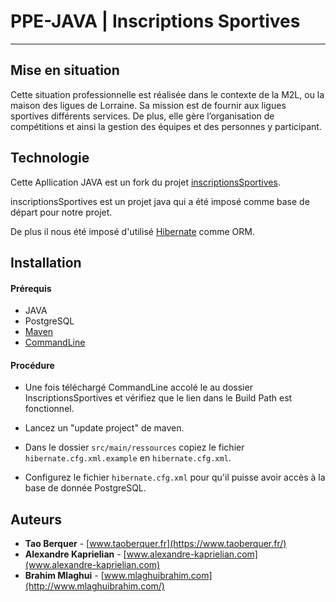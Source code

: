 
# PPE-JAVA | Inscriptions Sportives
***

## Mise en situation 
Cette situation professionnelle est réalisée dans le contexte de la M2L, ou la maison des ligues de Lorraine. Sa mission est de fournir aux ligues sportives différents services. De plus, elle gère l’organisation de compétitions et ainsi la gestion des équipes et des personnes y participant. 

## Technologie 

Cette Apllication JAVA est un fork du projet [inscriptionsSportives](https://github.com/alexandreMesle/inscriptionsSportives).

inscriptionsSportives est un projet java qui a été imposé comme base de départ pour notre projet.

De plus il nous été imposé d'utilisé [Hibernate](https://hibernate.org/) comme ORM. 

## Installation 

#### Prérequis
* JAVA
* PostgreSQL
* [Maven](https://maven.apache.org/)
* [CommandLine](https://github.com/alexandreMesle/CommandLine) 

#### Procédure
- Une fois téléchargé CommandLine accolé le au dossier InscriptionsSportives et vérifiez que le lien dans le Build Path est fonctionnel.

- Lancez un "update project" de maven.

- Dans le dossier `src/main/ressources` copiez le fichier `hibernate.cfg.xml.example` en `hibernate.cfg.xml`.

- Configurez le fichier `hibernate.cfg.xml` pour qu'il puisse avoir accès à la base de donnée PostgreSQL.
## Auteurs

* **Tao Berquer** - [www.taoberquer.fr](https://www.taoberquer.fr/)
* **Alexandre Kaprielian** - [www.alexandre-kaprielian.com](www.alexandre-kaprielian.com)
* **Brahim Mlaghui** - [www.mlaghuibrahim.com](http://www.mlaghuibrahim.com/)
